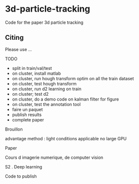 # 3d-particle-tracking
Code for the paper 3d particle tracking

## Citing

Please use ...

TODO
- split in train/val/test
- on cluster, install matlab
- on cluster, run hough transform optim on all the train dataset
- on cluster, test hough transform
- on cluster, run d2 learning on train
- on cluster; test d2
- on cluster, do a demo code on kalman filter for figure
- on cluster, test the annotation tool
- faire un paquet
- publish results
- complete paper

Brouillon
	
advantage method :
light conditions
applicable
no large GPU

Paper

Cours d imagerie numerique, de computer vision

S2 .
Deep learning

Code to publish
